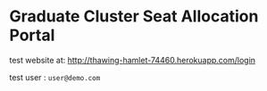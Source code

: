 # Graduate Cluster Seat Allocation Portal

test website at: http://thawing-hamlet-74460.herokuapp.com/login

test user : `user@demo.com`
